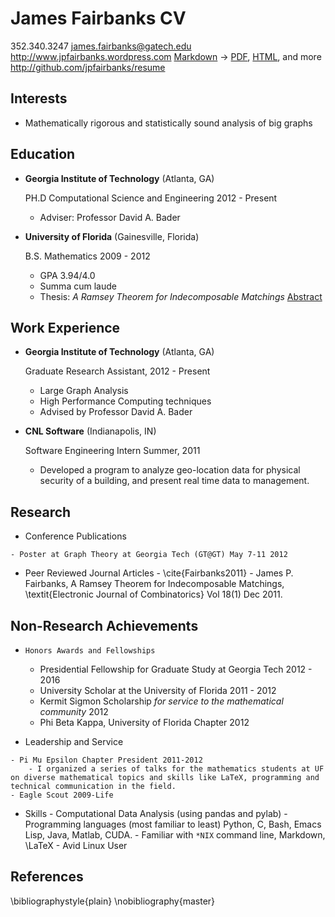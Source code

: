 James Fairbanks CV
==================

352.340.3247
james.fairbanks@gatech.edu
<http://www.jpfairbanks.wordpress.com>
[Markdown](https://raw.github.com/jpfairbanks/resume/master/resume.md) -> [PDF](https://raw.github.com/jpfairbanks/resume/master/resume.pdf), [HTML](http://jpfairbanks.github.com/resume), and more
<http://github.com/jpfairbanks/resume>

Interests
---------

*   Mathematically rigorous and statistically sound analysis of big graphs

Education
---------

*   **Georgia Institute of Technology** (Atlanta, GA)

    PH.D Computational Science and Engineering 2012 - Present
    -   Adviser: Professor David A. Bader

*   **University of Florida** (Gainesville, Florida)

    B.S. Mathematics 2009 - 2012

    -   GPA 3.94/4.0
    -   Summa cum laude
    -   Thesis: *A Ramsey Theorem for Indecomposable Matchings* [Abstract](http://www.combinatorics.org/ojs/index.php/eljc/article/view/v18i1p227)


Work Experience
---------------

*   **Georgia Institute of Technology** (Atlanta, GA)

    Graduate Research Assistant, 2012 - Present

    -   Large Graph Analysis
    -   High Performance Computing techniques
    -   Advised by Professor David A. Bader

*   **CNL Software** (Indianapolis, IN)

    Software Engineering Intern Summer, 2011

    -   Developed a program to analyze geo-location data for
    physical security of a building, and present real time data to management.


Research
--------

*    Conference Publications

    - Poster at Graph Theory at Georgia Tech (GT@GT) May 7-11 2012

*    Peer Reviewed Journal Articles
    - \cite{Fairbanks2011}
    - James P. Fairbanks, A Ramsey Theorem for Indecomposable Matchings,  \textit{Electronic Journal of Combinatorics} Vol 18(1) Dec 2011.

Non-Research Achievements
-------------------------

*     Honors Awards and Fellowships

    - Presidential Fellowship for Graduate Study at Georgia Tech 2012 - 2016
    - University Scholar at the University of Florida 2011 - 2012
    - Kermit Sigmon Scholarship *for service to the mathematical community*  2012
    - Phi Beta Kappa, University of Florida Chapter 2012

*    Leadership and Service

    - Pi Mu Epsilon Chapter President 2011-2012
        - I organized a series of talks for the mathematics students at UF on diverse mathematical topics and skills like LaTeX, programming and technical communication in the field.
    - Eagle Scout 2009-Life

*    Skills
    - Computational Data Analysis (using pandas and pylab)
    - Programming languages (most familiar to least) Python, C, Bash, Emacs Lisp, Java, Matlab, CUDA.
    - Familiar with `*NIX` command line, Markdown, \LaTeX
    - Avid Linux User

References
---------

\bibliographystyle{plain}
\nobibliography{master}
